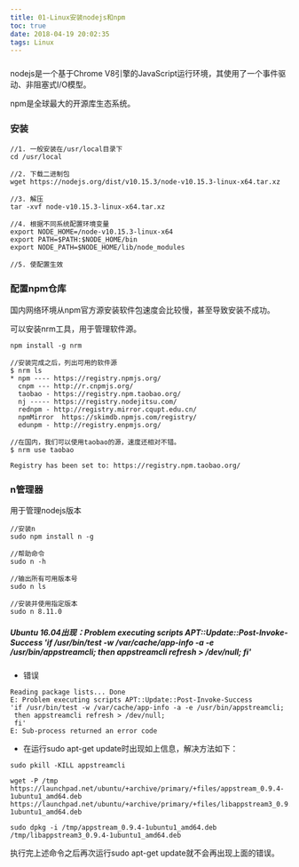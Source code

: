 ```yaml
---
title: 01-Linux安装nodejs和npm
toc: true
date: 2018-04-19 20:02:35
tags: Linux
---
```


### 
nodejs是一个基于Chrome V8引擎的JavaScript运行环境，其使用了一个事件驱动、非阻塞式I/O模型。

npm是全球最大的开源库生态系统。

### 安装

```
//1. 一般安装在/usr/local目录下
cd /usr/local

//2. 下载二进制包
wget https://nodejs.org/dist/v10.15.3/node-v10.15.3-linux-x64.tar.xz

//3. 解压
tar -xvf node-v10.15.3-linux-x64.tar.xz

//4. 根据不同系统配置环境变量
export NODE_HOME=/node-v10.15.3-linux-x64
export PATH=$PATH:$NODE_HOME/bin 
export NODE_PATH=$NODE_HOME/lib/node_modules

//5. 使配置生效

```

### 配置npm仓库
国内网络环境从npm官方源安装软件包速度会比较慢，甚至导致安装不成功。

可以安装nrm工具，用于管理软件源。
```
npm install -g nrm

//安装完成之后，列出可用的软件源
$ nrm ls
* npm ---- https://registry.npmjs.org/
  cnpm --- http://r.cnpmjs.org/
  taobao - https://registry.npm.taobao.org/
  nj ----- https://registry.nodejitsu.com/
  rednpm - http://registry.mirror.cqupt.edu.cn/
  npmMirror  https://skimdb.npmjs.com/registry/
  edunpm - http://registry.enpmjs.org/
  
//在国内，我们可以使用taobao的源，速度还相对不错。
$ nrm use taobao

Registry has been set to: https://registry.npm.taobao.org/
```

### n管理器
用于管理nodejs版本

```
//安装n
sudo npm install n -g

//帮助命令
sudo n -h

//输出所有可用版本号
sudo n ls

//安装并使用指定版本
sudo n 8.11.0
```



##### Ubuntu 16.04出现：Problem executing scripts APT::Update::Post-Invoke-Success 'if /usr/bin/test -w /var/cache/app-info -a -e /usr/bin/appstreamcli; then appstreamcli refresh > /dev/null; fi'

* 错误

```
Reading package lists... Done
E: Problem executing scripts APT::Update::Post-Invoke-Success
'if /usr/bin/test -w /var/cache/app-info -a -e /usr/bin/appstreamcli;
 then appstreamcli refresh > /dev/null;
 fi'
E: Sub-process returned an error code
```
* 在运行sudo apt-get update时出现如上信息，解决方法如下：
```
sudo pkill -KILL appstreamcli

wget -P /tmp https://launchpad.net/ubuntu/+archive/primary/+files/appstream_0.9.4-1ubuntu1_amd64.deb https://launchpad.net/ubuntu/+archive/primary/+files/libappstream3_0.9.4-1ubuntu1_amd64.deb

sudo dpkg -i /tmp/appstream_0.9.4-1ubuntu1_amd64.deb /tmp/libappstream3_0.9.4-1ubuntu1_amd64.deb
```
执行完上述命令之后再次运行sudo apt-get update就不会再出现上面的错误。